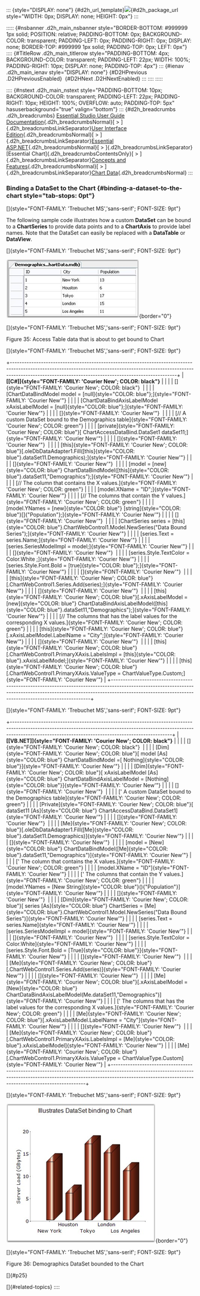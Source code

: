 ::: {style="DISPLAY: none"}
[](ms-xhelp:///?Id=d2h_url_template){#d2h_url_template}![](!package_url!){#d2h_package_url style="WIDTH: 0px; DISPLAY: none; HEIGHT: 0px"}
:::

::::: {#nsbanner .d2h_main_nsbanner style="BORDER-BOTTOM: #999999 1px solid; POSITION: relative; PADDING-BOTTOM: 0px; BACKGROUND-COLOR: transparent; PADDING-LEFT: 0px; PADDING-RIGHT: 0px; DISPLAY: none; BORDER-TOP: #999999 1px solid; PADDING-TOP: 0px; LEFT: 0px"}
:::: {#TitleRow .d2h_main_titlerow style="PADDING-BOTTOM: 4px; BACKGROUND-COLOR: transparent; PADDING-LEFT: 22px; WIDTH: 100%; PADDING-RIGHT: 10px; DISPLAY: none; PADDING-TOP: 4px"}
::: {#ienav .d2h_main_ienav style="DISPLAY: none"}
[](ms-xhelp:///?Id=c804e764-0923-4357-859a-5b3200a87165){#D2HPrevious .D2HPreviousEnabled}  [](ms-xhelp:///?Id=73f356d4-d8be-4e13-928c-ae497c32cf63){#D2HNext .D2HNextEnabled}
:::
::::
:::::

:::: {#nstext .d2h_main_nstext style="PADDING-BOTTOM: 10px; BACKGROUND-COLOR: transparent; PADDING-LEFT: 22px; PADDING-RIGHT: 10px; HEIGHT: 100%; OVERFLOW: auto; PADDING-TOP: 5px" hasuserbackground="true" valign="bottom"}
::: {#d2h_breadcrumbs .d2h_breadcrumbs}
[Essential Studio User Guide Documentation](ms-xhelp:///?Id=12457748-09e3-4d74-a240-8e049cedf030){.d2h_breadcrumbsNormal}[ \> ]{.d2h_breadcrumbsLinkSeparator}[User Interface Edition](ms-xhelp:///?Id=c29296b7-531c-413b-a0ec-488ca1f7f669){.d2h_breadcrumbsNormal}[ \> ]{.d2h_breadcrumbsLinkSeparator}[Essential ASP.NET](ms-xhelp:///?Id=25c35330-c127-4dad-9a92-ed79dc7261a6){.d2h_breadcrumbsNormal}[ \> ]{.d2h_breadcrumbsLinkSeparator}[Essential Chart]{.d2h_breadcrumbsContentsOnly}[ \> ]{.d2h_breadcrumbsLinkSeparator}[Concepts and Features](ms-xhelp:///?Id=100687ce-82f2-4424-9d16-0949ea76cf15){.d2h_breadcrumbsNormal}[ \> ]{.d2h_breadcrumbsLinkSeparator}[Chart Data](ms-xhelp:///?Id=c804e764-0923-4357-859a-5b3200a87165){.d2h_breadcrumbsNormal}
:::

### Binding a DataSet to the Chart {#binding-a-dataset-to-the-chart style="tab-stops: 0pt"}

[]{style="FONT-FAMILY: 'Trebuchet MS','sans-serif'; FONT-SIZE: 9pt"} 

The following sample code illustrates how a custom **DataSet** can be bound to a **ChartSeries** to provide data points and to a **ChartAxis** to provide label names. Note that the DataSet can easily be replaced with a **DataTable** or **DataView**.

[]{style="FONT-FAMILY: 'Trebuchet MS','sans-serif'; FONT-SIZE: 9pt"} 

![](ImagesExt/image64_40.jpg){border="0"}

[]{style="FONT-FAMILY: 'Trebuchet MS','sans-serif'; FONT-SIZE: 9pt"} 

Figure 35: Access Table data that is about to get bound to Chart

[]{style="FONT-FAMILY: 'Trebuchet MS','sans-serif'; FONT-SIZE: 9pt"} 

+---------------------------------------------------------------------------------------------------------------------------------------------------------------------------------------------------------------------------------+
| **[\[C#\]]{style="FONT-FAMILY: 'Courier New'; COLOR: black"}**                                                                                                                                                                  |
|                                                                                                                                                                                                                                 |
| []{style="FONT-FAMILY: 'Courier New'; COLOR: black"}                                                                                                                                                                            |
|                                                                                                                                                                                                                                 |
| [ChartDataBindModel model = [null]{style="COLOR: blue"};]{style="FONT-FAMILY: 'Courier New'"}                                                                                                                                   |
|                                                                                                                                                                                                                                 |
| [ChartDataBindAxisLabelModel xAxisLabelModel = [null]{style="COLOR: blue"};]{style="FONT-FAMILY: 'Courier New'"}                                                                                                                |
|                                                                                                                                                                                                                                 |
| []{style="FONT-FAMILY: 'Courier New'"}                                                                                                                                                                                          |
|                                                                                                                                                                                                                                 |
| [// A custom DataSet bound to the Demographics table]{style="FONT-FAMILY: 'Courier New'; COLOR: green"}                                                                                                                         |
|                                                                                                                                                                                                                                 |
| [private]{style="FONT-FAMILY: 'Courier New'; COLOR: blue"}[ ChartAccessDataBind.DataSet1 dataSet11;]{style="FONT-FAMILY: 'Courier New'"}                                                                                        |
|                                                                                                                                                                                                                                 |
| []{style="FONT-FAMILY: 'Courier New'"}                                                                                                                                                                                          |
|                                                                                                                                                                                                                                 |
| [this]{style="FONT-FAMILY: 'Courier New'; COLOR: blue"}[.oleDbDataAdapter1.Fill([this]{style="COLOR: blue"}.dataSet11.Demographics);]{style="FONT-FAMILY: 'Courier New'"}                                                       |
|                                                                                                                                                                                                                                 |
| []{style="FONT-FAMILY: 'Courier New'"}                                                                                                                                                                                          |
|                                                                                                                                                                                                                                 |
| [model = [new]{style="COLOR: blue"} ChartDataBindModel([this]{style="COLOR: blue"}.dataSet11,\"Demographics\");]{style="FONT-FAMILY: 'Courier New'"}                                                                            |
|                                                                                                                                                                                                                                 |
| [// The column that contains the X values.]{style="FONT-FAMILY: 'Courier New'; COLOR: green"}                                                                                                                                   |
|                                                                                                                                                                                                                                 |
| [model.XName = \"ID\";]{style="FONT-FAMILY: 'Courier New'"}                                                                                                                                                                     |
|                                                                                                                                                                                                                                 |
| [// The columns that contain the Y values.]{style="FONT-FAMILY: 'Courier New'; COLOR: green"}                                                                                                                                   |
|                                                                                                                                                                                                                                 |
| [model.YNames = [new]{style="COLOR: blue"} [string]{style="COLOR: blue"}\[\]{\"Population\"};]{style="FONT-FAMILY: 'Courier New'"}                                                                                              |
|                                                                                                                                                                                                                                 |
| []{style="FONT-FAMILY: 'Courier New'"}                                                                                                                                                                                          |
|                                                                                                                                                                                                                                 |
| [ChartSeries series = [this]{style="COLOR: blue"}.ChartWebControl1.Model.NewSeries(\"Data Bound Series\");]{style="FONT-FAMILY: 'Courier New'"}                                                                                 |
|                                                                                                                                                                                                                                 |
| [series.Text = series.Name;]{style="FONT-FAMILY: 'Courier New'"}                                                                                                                                                                |
|                                                                                                                                                                                                                                 |
| [series.SeriesModelImpl = model;]{style="FONT-FAMILY: 'Courier New'"}                                                                                                                                                           |
|                                                                                                                                                                                                                                 |
| []{style="FONT-FAMILY: 'Courier New'"}                                                                                                                                                                                          |
|                                                                                                                                                                                                                                 |
| [series.Style.TextColor = Color.White ;]{style="FONT-FAMILY: 'Courier New'"}                                                                                                                                                    |
|                                                                                                                                                                                                                                 |
| [series.Style.Font.Bold = [true]{style="COLOR: blue"};]{style="FONT-FAMILY: 'Courier New'"}                                                                                                                                     |
|                                                                                                                                                                                                                                 |
| []{style="FONT-FAMILY: 'Courier New'"}                                                                                                                                                                                          |
|                                                                                                                                                                                                                                 |
| [this]{style="FONT-FAMILY: 'Courier New'; COLOR: blue"}[.ChartWebControl1.Series.Add(series);]{style="FONT-FAMILY: 'Courier New'"}                                                                                              |
|                                                                                                                                                                                                                                 |
| []{style="FONT-FAMILY: 'Courier New'"}                                                                                                                                                                                          |
|                                                                                                                                                                                                                                 |
| [this]{style="FONT-FAMILY: 'Courier New'; COLOR: blue"}[.xAxisLabelModel = [new]{style="COLOR: blue"} ChartDataBindAxisLabelModel([this]{style="COLOR: blue"}.dataSet11,\"Demographics\");]{style="FONT-FAMILY: 'Courier New'"} |
|                                                                                                                                                                                                                                 |
| [// The columns that has the label values for the corresponding X values.]{style="FONT-FAMILY: 'Courier New'; COLOR: green"}                                                                                                    |
|                                                                                                                                                                                                                                 |
| [this]{style="FONT-FAMILY: 'Courier New'; COLOR: blue"}[.xAxisLabelModel.LabelName = \"City\";]{style="FONT-FAMILY: 'Courier New'"}                                                                                             |
|                                                                                                                                                                                                                                 |
| []{style="FONT-FAMILY: 'Courier New'"}                                                                                                                                                                                          |
|                                                                                                                                                                                                                                 |
| [this]{style="FONT-FAMILY: 'Courier New'; COLOR: blue"}[.ChartWebControl1.PrimaryXAxis.LabelsImpl = [this]{style="COLOR: blue"}.xAxisLabelModel;]{style="FONT-FAMILY: 'Courier New'"}                                           |
|                                                                                                                                                                                                                                 |
| [this]{style="FONT-FAMILY: 'Courier New'; COLOR: blue"}[.ChartWebControl1.PrimaryXAxis.ValueType = ChartValueType.Custom;]{style="FONT-FAMILY: 'Courier New'"}                                                                  |
+---------------------------------------------------------------------------------------------------------------------------------------------------------------------------------------------------------------------------------+

[]{style="FONT-FAMILY: 'Trebuchet MS','sans-serif'; FONT-SIZE: 9pt"} 

+-------------------------------------------------------------------------------------------------------------------------------------------------------------------------------------------------------------------------------+
| **[\[VB.NET\]]{style="FONT-FAMILY: 'Courier New'; COLOR: black"}**                                                                                                                                                            |
|                                                                                                                                                                                                                               |
| []{style="FONT-FAMILY: 'Courier New'; COLOR: black"}                                                                                                                                                                          |
|                                                                                                                                                                                                                               |
| [Dim]{style="FONT-FAMILY: 'Courier New'; COLOR: blue"}[ model [As]{style="COLOR: blue"} ChartDataBindModel =[ Nothing]{style="COLOR: blue"}]{style="FONT-FAMILY: 'Courier New'"}                                              |
|                                                                                                                                                                                                                               |
| [Dim]{style="FONT-FAMILY: 'Courier New'; COLOR: blue"}[ xAxisLabelModel [As]{style="COLOR: blue"} ChartDataBindAxisLabelModel = [Nothing]{style="COLOR: blue"}]{style="FONT-FAMILY: 'Courier New'"}                           |
|                                                                                                                                                                                                                               |
| []{style="FONT-FAMILY: 'Courier New'"}                                                                                                                                                                                        |
|                                                                                                                                                                                                                               |
| [\' A custom DataSet bound to the Demographics table]{style="FONT-FAMILY: 'Courier New'; COLOR: green"}                                                                                                                       |
|                                                                                                                                                                                                                               |
| [Private]{style="FONT-FAMILY: 'Courier New'; COLOR: blue"}[ dataSet11 [As]{style="COLOR: blue"} ChartAccessDataBind.DataSet1]{style="FONT-FAMILY: 'Courier New'"}                                                             |
|                                                                                                                                                                                                                               |
| []{style="FONT-FAMILY: 'Courier New'"}                                                                                                                                                                                        |
|                                                                                                                                                                                                                               |
| [Me]{style="FONT-FAMILY: 'Courier New'; COLOR: blue"}[.oleDbDataAdapter1.Fill([Me]{style="COLOR: blue"}.dataSet11.Demographics)]{style="FONT-FAMILY: 'Courier New'"}                                                          |
|                                                                                                                                                                                                                               |
| []{style="FONT-FAMILY: 'Courier New'"}                                                                                                                                                                                        |
|                                                                                                                                                                                                                               |
| [model = [New]{style="COLOR: blue"} ChartDataBindModel([Me]{style="COLOR: blue"}.dataSet11,\"Demographics\")]{style="FONT-FAMILY: 'Courier New'"}                                                                             |
|                                                                                                                                                                                                                               |
| [\' The column that contains the X values.]{style="FONT-FAMILY: 'Courier New'; COLOR: green"}                                                                                                                                 |
|                                                                                                                                                                                                                               |
| [model.XName = \"ID\"]{style="FONT-FAMILY: 'Courier New'"}                                                                                                                                                                    |
|                                                                                                                                                                                                                               |
| [\' The columns that contain the Y values.]{style="FONT-FAMILY: 'Courier New'; COLOR: green"}                                                                                                                                 |
|                                                                                                                                                                                                                               |
| [model.YNames = [New String]{style="COLOR: blue"}(){\"Population\"}]{style="FONT-FAMILY: 'Courier New'"}                                                                                                                      |
|                                                                                                                                                                                                                               |
| []{style="FONT-FAMILY: 'Courier New'"}                                                                                                                                                                                        |
|                                                                                                                                                                                                                               |
| [Dim]{style="FONT-FAMILY: 'Courier New'; COLOR: blue"}[ series [As]{style="COLOR: blue"} ChartSeries = [Me]{style="COLOR: blue"}.ChartWebControl1.Model.NewSeries(\"Data Bound Series\")]{style="FONT-FAMILY: 'Courier New'"} |
|                                                                                                                                                                                                                               |
| [series.Text = series.Name]{style="FONT-FAMILY: 'Courier New'"}                                                                                                                                                               |
|                                                                                                                                                                                                                               |
| [series.SeriesModelImpl = model]{style="FONT-FAMILY: 'Courier New'"}                                                                                                                                                          |
|                                                                                                                                                                                                                               |
| []{style="FONT-FAMILY: 'Courier New'"}                                                                                                                                                                                        |
|                                                                                                                                                                                                                               |
| [series.Style.TextColor = Color.White]{style="FONT-FAMILY: 'Courier New'"}                                                                                                                                                    |
|                                                                                                                                                                                                                               |
| [series.Style.Font.Bold = [True]{style="COLOR: blue"}]{style="FONT-FAMILY: 'Courier New'"}                                                                                                                                    |
|                                                                                                                                                                                                                               |
| []{style="FONT-FAMILY: 'Courier New'"}                                                                                                                                                                                        |
|                                                                                                                                                                                                                               |
| [Me]{style="FONT-FAMILY: 'Courier New'; COLOR: blue"}[.ChartWebControl1.Series.Add(series)]{style="FONT-FAMILY: 'Courier New'"}                                                                                               |
|                                                                                                                                                                                                                               |
| []{style="FONT-FAMILY: 'Courier New'"}                                                                                                                                                                                        |
|                                                                                                                                                                                                                               |
| [Me]{style="FONT-FAMILY: 'Courier New'; COLOR: blue"}[.xAxisLabelModel = [New]{style="COLOR: blue"} ChartDataBindAxisLabelModel(Me.dataSet11,\"Demographics\")]{style="FONT-FAMILY: 'Courier New'"}                           |
|                                                                                                                                                                                                                               |
| [\' The columns that has the label values for the corresponding X values.]{style="FONT-FAMILY: 'Courier New'; COLOR: green"}                                                                                                  |
|                                                                                                                                                                                                                               |
| [Me]{style="FONT-FAMILY: 'Courier New'; COLOR: blue"}[.xAxisLabelModel.LabelName = \"City\"]{style="FONT-FAMILY: 'Courier New'"}                                                                                              |
|                                                                                                                                                                                                                               |
| []{style="FONT-FAMILY: 'Courier New'"}                                                                                                                                                                                        |
|                                                                                                                                                                                                                               |
| [Me]{style="FONT-FAMILY: 'Courier New'; COLOR: blue"}[.ChartWebControl1.PrimaryXAxis.LabelsImpl = [Me]{style="COLOR: blue"}.xAxisLabelModel]{style="FONT-FAMILY: 'Courier New'"}                                              |
|                                                                                                                                                                                                                               |
| [Me]{style="FONT-FAMILY: 'Courier New'; COLOR: blue"}[.ChartWebControl1.PrimaryXAxis.ValueType = ChartValueType.Custom]{style="FONT-FAMILY: 'Courier New'"}                                                                   |
+-------------------------------------------------------------------------------------------------------------------------------------------------------------------------------------------------------------------------------+

[]{style="FONT-FAMILY: 'Trebuchet MS','sans-serif'; FONT-SIZE: 9pt"} 

![](ImagesExt/image64_41.jpg){border="0"}

[]{style="FONT-FAMILY: 'Trebuchet MS','sans-serif'; FONT-SIZE: 9pt"} 

Figure 36: Demographics DataSet bounded to the Chart

[]{#p25} 

[]{#related-topics}
::::
